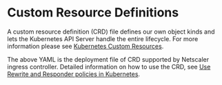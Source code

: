 # **Custom Resource Definitions**

A custom resource definition (CRD) file defines our own object kinds and lets the Kubernetes API Server handle the entire lifecycle. For more information please see [Kubernetes Custom Resources](https://kubernetes.io/docs/concepts/extend-kubernetes/api-extension/custom-resources/).

The above YAML is the deployment file of CRD supported by Netscaler ingress controller. Detailed information on how to use the CRD, see [Use Rewrite and Responder policies in Kubernetes](../docs/crds/rewrite-responder.md).

